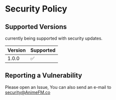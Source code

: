 # Security Policy

## Supported Versions

currently being supported with security updates.

| Version | Supported          |
| ------- | ------------------ |
| 1.0.0   | :white_check_mark: |

## Reporting a Vulnerability

Please open an Issue, You can also send an e-mail to security@AnimeFM.co
